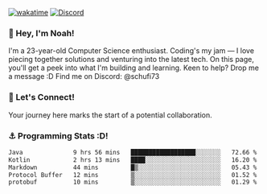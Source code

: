 [![wakatime](https://wakatime.com/badge/user/018b5c7c-fde2-4105-aa96-f5c758abb0a2.svg)](https://wakatime.com/@018b5c7c-fde2-4105-aa96-f5c758abb0a2)
[![Discord](https://img.shields.io/badge/Discord-5865F2?style=flat&logo=discord&logoColor=white)](https://discord.gg/eAW8AGXaGu)



### 👋 Hey, I'm Noah!
I'm a 23-year-old Computer Science enthusiast. Coding's my jam — I love piecing together solutions and venturing into the latest tech. On this page, you'll get a peek into what I'm building and learning. Keen to help? Drop me a message :D 
Find me on Discord: @schufi73

### 🤝 Let's Connect!
Your journey here marks the start of a potential collaboration.

### ⚓ Programming Stats :D!
<!--START_SECTION:waka-->

```txt
Java              9 hrs 56 mins   ██████████████████░░░░░░░   72.66 %
Kotlin            2 hrs 13 mins   ████░░░░░░░░░░░░░░░░░░░░░   16.20 %
Markdown          44 mins         █▒░░░░░░░░░░░░░░░░░░░░░░░   05.43 %
Protocol Buffer   12 mins         ▒░░░░░░░░░░░░░░░░░░░░░░░░   01.52 %
protobuf          10 mins         ▒░░░░░░░░░░░░░░░░░░░░░░░░   01.29 %
```

<!--END_SECTION:waka-->
